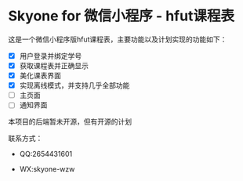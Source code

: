 # Skyone for 微信小程序 - hfut课程表

这是一个微信小程序版hfut课程表，主要功能以及计划实现的功能如下：

- [x] 用户登录并绑定学号
- [x] 获取课程表并正确显示
- [x] 美化课表界面
- [x] 实现离线模式，并支持几乎全部功能
- [ ] 主页面
- [ ] 通知界面

本项目的后端暂未开源，但有开源的计划

联系方式：

* QQ:2654431601
  
* WX:skyone-wzw
